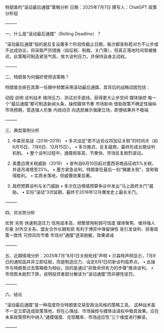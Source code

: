 特朗普的“滚动最后通牒”策略分析
日期：2025年7月7日
撰写人：ChatGPT 政策分析组

⸻

一、什么是“滚动最后通牒”（Rolling Deadline）？

“滚动最后通牒”指的是反复设置多个阶段性截止日期，每次都宣称若对方不让步或不达成协议，将采取严厉措施（如征税、制裁、关门等），但真正落地时间常被推迟。此策略可制造紧张气氛、放大谈判压力，并保持自身主动权。

⸻

二、特朗普为何偏好使用该策略？

特朗普总统在其第一任期中频繁采用滚动最后通牒，其背后的战略动因包括：

动因	说明
谈判战术	维持压力、测试对手底线，获得更大让步空间
媒体操控	每一个“最后通牒”都可制造新闻头条，操控媒体节奏
市场影响	借助政策不确定性操纵市场预期，营造强人形象
内政动员	向选民展示强硬立场，即便结果并不极端


⸻

三、典型案例分析

1. 中美贸易战（2018–2019）
	•	多次设定“若不达协议将加征关税”的时间点（如6月15日、7月6日、12月15日）。
	•	多次推迟、反复磋商，最终形成长期谈判机制。
	•	整个谈判过程中，通牒频率高、节奏快，市场反复剧烈波动。

2. 美墨边境关税威胁（2019）
	•	宣布自6月10日起对墨西哥商品征收5%关税，并逐月递增至25%。
	•	墨方紧急谈判，特朗普在最后一刻“搁置关税”，宣称取得胜利。
	•	实质未落地，但威慑效果显著。

3. 政府预算谈判与关门威胁
	•	多次在边境墙预算争议中发出“马上政府关门”威胁。
	•	实际“滚动”3次延期，最终于2018年12月爆发史上最长关门。

⸻

四、优劣势分析

优势	劣势
快速制造压力	信用成本高，频繁使用削弱可信度
媒体聚焦、维持强人形象	对外交关系、盟友合作长期有损
有利于博弈中保留弹性	易引发误判、损害政策一致性
可控风险节奏	市场对“通牒”逐渐脱敏，效果递减


⸻

五、近期情境分析：2025年7月“8月1日关税死线”声明
	•	贝森特声明显示，7月9日的通知函并非立即征税，而是制造压力、设定8月1日的新谈判临界点。
	•	此操作与特朗普过去策略极为相似，目的是通过“非致命但有力的步骤”推进谈判。
	•	市场暂未剧烈下跌，说明投资者部分解读为“滚动通牒”而非硬性惩罚。

⸻

六、结论

“滚动最后通牒”是一种高度符合特朗普交易型政治风格的策略工具。
这种战术虽不一定立即造成政策落地，但在心理战、市场操控与媒体话语权中极具效果。应在未来政策预判中纳入“通牒强度、兑现概率、市场适应性”三个维度进行解读。

⸻
